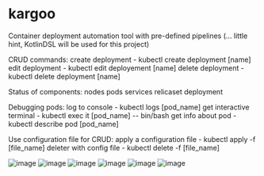 # kargoo
Container deployment automation tool with pre-defined pipelines (... little hint, KotlinDSL will be used for this project)

CRUD commands:
  create deployment     -    kubectl create deployment [name] 
  edit deployment       -    kubectl edit deployement [name]
  delete deployment     -    kubectl delete deployment [name]

Status of components:
  nodes
  pods
  services
  relicaset
  deployment

Debugging pods:
  log to console              -     kubectl logs [pod_name]
  get interactive terminal    -     kubectl exec it [pod_name] -- bin/bash
  get info about pod          -     kubectl describe pod [pod_name]

Use configuration file for CRUD:
  apply a configuration file   -     kubectl apply -f [file_name]
  deleter with config file     -     kubectl delete -f [file_name]

![image](https://github.com/user-attachments/assets/9d4c9ff1-3539-41e3-8651-123a46293071)
![image](https://github.com/user-attachments/assets/94ba6793-2a58-44a2-a792-c42427f8c8c3)
![image](https://github.com/user-attachments/assets/8733595c-d800-480a-a602-0459d5709bcf)
![image](https://github.com/user-attachments/assets/e6553514-c2e6-4857-b841-94842a2a2938)
![image](https://github.com/user-attachments/assets/ce176b2e-f4d0-4558-a1ee-a2cbc47bb0fb)
![image](https://github.com/user-attachments/assets/5f684c7e-8fc0-4d30-a17c-da3b9df8ae85)





